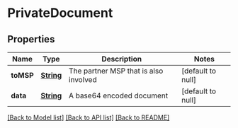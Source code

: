 # PrivateDocument
## Properties

Name | Type | Description | Notes
------------ | ------------- | ------------- | -------------
**toMSP** | [**String**](string.md) | The partner MSP that is also involved | [default to null]
**data** | [**String**](string.md) | A base64 encoded document | [default to null]

[[Back to Model list]](../README.md#documentation-for-models) [[Back to API list]](../README.md#documentation-for-api-endpoints) [[Back to README]](../README.md)

